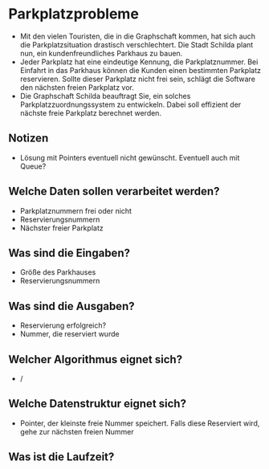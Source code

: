 # Parkplatzprobleme

- Mit den vielen Touristen, die in die Graphschaft kommen, hat sich auch die Parkplatzsituation
drastisch verschlechtert. Die Stadt Schilda plant nun, ein kundenfreundliches Parkhaus zu bauen. 
- Jeder Parkplatz hat eine eindeutige Kennung, die Parkplatznummer. Bei Einfahrt in das Parkhaus
können die Kunden einen bestimmten Parkplatz reservieren. Sollte dieser Parkplatz nicht frei sein,
schlägt die Software den nächsten freien Parkplatz vor.
- Die Graphschaft Schilda beauftragt Sie, ein solches Parkplatzzuordnungssystem zu entwickeln. Dabei
soll effizient der nächste freie Parkplatz berechnet werden.

## Notizen

- Lösung mit Pointers eventuell nicht gewünscht. Eventuell auch mit Queue?

## Welche Daten sollen verarbeitet werden?

- Parkplatznummern frei oder nicht
- Reservierungsnummern
- Nächster freier Parkplatz

## Was sind die Eingaben?

- Größe des Parkhauses
- Reservierungsnummern

## Was sind die Ausgaben?

- Reservierung erfolgreich?
- Nummer, die reserviert wurde

## Welcher Algorithmus eignet sich?

- /

## Welche Datenstruktur eignet sich?

- Pointer, der kleinste freie Nummer speichert. Falls diese Reserviert wird, gehe zur nächsten freien Nummer

## Was ist die Laufzeit?



